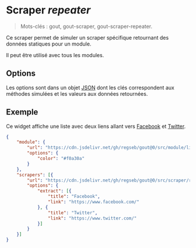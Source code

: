 # Scraper _repeater_

> Mots-clés : gout, gout-scraper, gout-scraper-repeater.

Ce scraper permet de simuler un scraper spécifique retournant des données
statiques pour un module.

Il peut être utilisé avec tous les modules.

## Options

Les options sont dans un objet
[JSON](https://www.json.org/json-fr.html "JavaScript Object Notation") dont les
clés correspondent aux méthodes simulées et les valeurs aux données retournées.

## Exemple

Ce widget affiche une liste avec deux liens allant vers
[Facebook](https://www.facebook.com/) et
[Twitter](https://www.twitter.com/).

```JSON
{
    "module": {
        "url": "https://cdn.jsdelivr.net/gh/regseb/gout@0/src/module/list/list.js",
        "options": {
            "color": "#f0a30a"
        }
    },
    "scrapers": [{
        "url": "https://cdn.jsdelivr.net/gh/regseb/gout@0/src/scraper/repeater/repeater.js",
        "options": {
            "extract": [{
                "title": "Facebook",
                "link": "https://www.facebook.com/"
            }, {
                "title": "Twitter",
                "link": "https://www.twitter.com/"
            }]
        }
    }]
}
```

